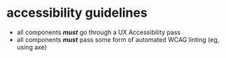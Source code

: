 # accessibility guidelines

- all components **_must_** go through a UX Accessibility pass
- all components **_must_** pass some form of automated WCAG linting (eg, using axe)
